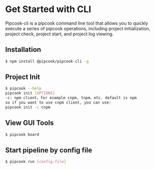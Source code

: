 # Get Started with CLI

Pipcook-cli is a pipcook command line tool that allows you to quickly execute a series of pipcook operations, including project initialization, project check, project start, and project log viewing.

## Installation

```sh
$ npm install @pipcook/pipcook-cli -g
```

## Project Init

```sh
$ pipcook --help
pipcook init [OPTIONS]
-c: npm client，for example cnpm, tnpm，etc. default is npm
so if you want to use cnpm client, you can use:
pipcook init -c cnpm
```

## View GUI Tools

```sh
$ pipcook board
```

## Start pipeline by config file

```sh
$ pipcook run [config-file]
```
